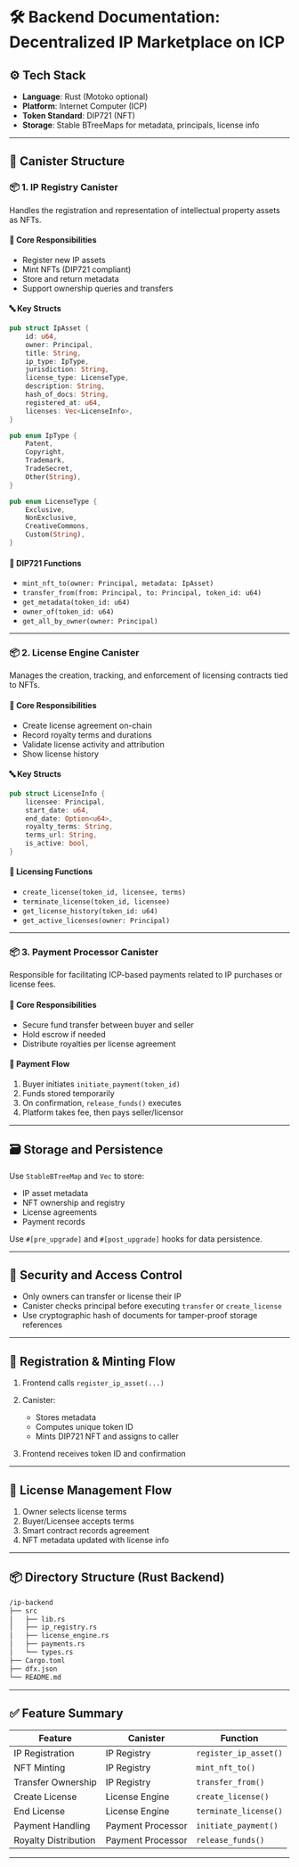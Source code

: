 # 🛠 Backend Documentation: Decentralized IP Marketplace on ICP

## ⚙️ Tech Stack

* **Language**: Rust (Motoko optional)
* **Platform**: Internet Computer (ICP)
* **Token Standard**: DIP721 (NFT)
* **Storage**: Stable BTreeMaps for metadata, principals, license info

---

## 🧱 Canister Structure

### 📦 1. IP Registry Canister

Handles the registration and representation of intellectual property assets as NFTs.

#### 🔧 Core Responsibilities

* Register new IP assets
* Mint NFTs (DIP721 compliant)
* Store and return metadata
* Support ownership queries and transfers

#### 🔤 Key Structs

```rust
pub struct IpAsset {
    id: u64,
    owner: Principal,
    title: String,
    ip_type: IpType,
    jurisdiction: String,
    license_type: LicenseType,
    description: String,
    hash_of_docs: String,
    registered_at: u64,
    licenses: Vec<LicenseInfo>,
}

pub enum IpType {
    Patent,
    Copyright,
    Trademark,
    TradeSecret,
    Other(String),
}

pub enum LicenseType {
    Exclusive,
    NonExclusive,
    CreativeCommons,
    Custom(String),
}
```

#### 🔁 DIP721 Functions

* `mint_nft_to(owner: Principal, metadata: IpAsset)`
* `transfer_from(from: Principal, to: Principal, token_id: u64)`
* `get_metadata(token_id: u64)`
* `owner_of(token_id: u64)`
* `get_all_by_owner(owner: Principal)`

---

### 📦 2. License Engine Canister

Manages the creation, tracking, and enforcement of licensing contracts tied to NFTs.

#### 🔧 Core Responsibilities

* Create license agreement on-chain
* Record royalty terms and durations
* Validate license activity and attribution
* Show license history

#### 🔤 Key Structs

```rust
pub struct LicenseInfo {
    licensee: Principal,
    start_date: u64,
    end_date: Option<u64>,
    royalty_terms: String,
    terms_url: String,
    is_active: bool,
}
```

#### 🧠 Licensing Functions

* `create_license(token_id, licensee, terms)`
* `terminate_license(token_id, licensee)`
* `get_license_history(token_id: u64)`
* `get_active_licenses(owner: Principal)`

---

### 📦 3. Payment Processor Canister

Responsible for facilitating ICP-based payments related to IP purchases or license fees.

#### 🔧 Core Responsibilities

* Secure fund transfer between buyer and seller
* Hold escrow if needed
* Distribute royalties per license agreement

#### 🔁 Payment Flow

1. Buyer initiates `initiate_payment(token_id)`
2. Funds stored temporarily
3. On confirmation, `release_funds()` executes
4. Platform takes fee, then pays seller/licensor

---

## 🗃 Storage and Persistence

Use `StableBTreeMap` and `Vec` to store:

* IP asset metadata
* NFT ownership and registry
* License agreements
* Payment records

Use `#[pre_upgrade]` and `#[post_upgrade]` hooks for data persistence.

---

## 🔐 Security and Access Control

* Only owners can transfer or license their IP
* Canister checks principal before executing `transfer` or `create_license`
* Use cryptographic hash of documents for tamper-proof storage references

---

## 📜 Registration & Minting Flow

1. Frontend calls `register_ip_asset(...)`
2. Canister:

   * Stores metadata
   * Computes unique token ID
   * Mints DIP721 NFT and assigns to caller
3. Frontend receives token ID and confirmation

---

## 🧾 License Management Flow

1. Owner selects license terms
2. Buyer/Licensee accepts terms
3. Smart contract records agreement
4. NFT metadata updated with license info

---

## 📦 Directory Structure (Rust Backend)

```bash
/ip-backend
├── src
│   ├── lib.rs
│   ├── ip_registry.rs
│   ├── license_engine.rs
│   ├── payments.rs
│   └── types.rs
├── Cargo.toml
├── dfx.json
└── README.md
```

---

## ✅ Feature Summary

| Feature              | Canister          | Function              |
| -------------------- | ----------------- | --------------------- |
| IP Registration      | IP Registry       | `register_ip_asset()` |
| NFT Minting          | IP Registry       | `mint_nft_to()`       |
| Transfer Ownership   | IP Registry       | `transfer_from()`     |
| Create License       | License Engine    | `create_license()`    |
| End License          | License Engine    | `terminate_license()` |
| Payment Handling     | Payment Processor | `initiate_payment()`  |
| Royalty Distribution | Payment Processor | `release_funds()`     |

---

